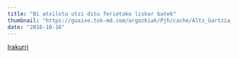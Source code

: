 ```yaml
---
title: "Bi atxilotu utzi ditu ferietako liskar batek"
thumbnail: "https://guaixe.tok-md.com/argazkiak/Pjh/cache/Alts_Gartzia_Ximenez%2BZubeztia_kaleen_bidegurutzea_content.JPG"
date: "2016-10-16"
---
```

[Irakurri](https://guaixe.eus/altsasu/1476711743876-bi-atxilotu-utzi-ditu-ferietako-liskar-batek)

